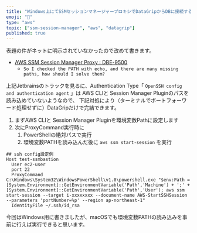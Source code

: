 ```yaml
---
title: "Windows上にてSSMセッションマネージャープロキシでDataGripからDBに接続する方法"
emoji: "📛"
type: "aws"
topic: ["ssm-session-manager", "aws", "datagrip"]
published: true
---
```


表題の件がネットに明示されていなかったので改めて書きます。

- [AWS SSM Session Manager Proxy : DBE-9500](https://youtrack.jetbrains.com/issue/DBE-9500)
    - `So I checked the PATH with echo, and there are many missing paths, how should I solve them?`

上記Jetbrainsのトラックを見るに、Authentication Type「 `OpenSSH config and authentication agent` 」は
AWS CLIと Session Manager Pluginのパスを読み込めていないようなので、
下記対処により（ターミナルでポートフォーワード処理せずに）DataGripだけで完結できます。

1. まずAWS CLIと Session Manager Pluginを環境変数Pathに設定します
2. 次にProxyCommand実行時に
    1. PowerShellの絶対パスで実行
    2. 環境変数PATHを読み込んだ後に `aws ssm start-session` を実行

```
## ssh config設定例
Host test-ssmbastion
  User ec2-user
  port 22
  ProxyCommand C:\Windows\System32\WindowsPowerShell\v1.0\powershell.exe "$env:Path = [System.Environment]::GetEnvironmentVariable('Path','Machine') + ';' + [System.Environment]::GetEnvironmentVariable('Path','User'); aws ssm start-session --target i-xxxxxxxx --document-name AWS-StartSSHSession --parameters 'portNumber=%p' --region ap-northeast-1"
  IdentityFile ~/.ssh/id_rsa
```

今回はWindows用に書きましたが、macOSでも環境変数PATHの読み込みを事前に行えば実行できると思います。
